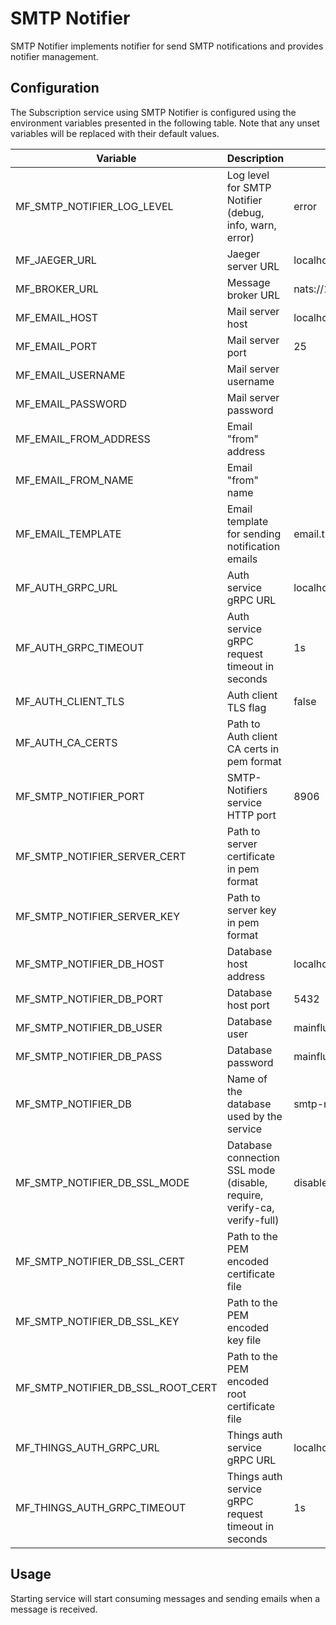 # SMTP Notifier

SMTP Notifier implements notifier for send SMTP notifications and provides notifier management.

## Configuration

The Subscription service using SMTP Notifier is configured using the environment variables presented in the
following table. Note that any unset variables will be replaced with their
default values.

| Variable                          | Description                                                             | Default               |
|-----------------------------------|-------------------------------------------------------------------------|-----------------------|
| MF_SMTP_NOTIFIER_LOG_LEVEL        | Log level for SMTP Notifier (debug, info, warn, error)                  | error                 |                                   |                                                                         |                       |
| MF_JAEGER_URL                     | Jaeger server URL                                                       | localhost:6831        |
| MF_BROKER_URL                     | Message broker URL                                                      | nats://127.0.0.1:4222 |
| MF_EMAIL_HOST                     | Mail server host                                                        | localhost             |
| MF_EMAIL_PORT                     | Mail server port                                                        | 25                    |
| MF_EMAIL_USERNAME                 | Mail server username                                                    |                       |
| MF_EMAIL_PASSWORD                 | Mail server password                                                    |                       |
| MF_EMAIL_FROM_ADDRESS             | Email "from" address                                                    |                       |
| MF_EMAIL_FROM_NAME                | Email "from" name                                                       |                       |
| MF_EMAIL_TEMPLATE                 | Email template for sending notification emails                          | email.tmpl            |
| MF_AUTH_GRPC_URL                  | Auth service gRPC URL                                                   | localhost:8181        |
| MF_AUTH_GRPC_TIMEOUT              | Auth service gRPC request timeout in seconds                            | 1s                    |
| MF_AUTH_CLIENT_TLS                | Auth client TLS flag                                                    | false                 |
| MF_AUTH_CA_CERTS                  | Path to Auth client CA certs in pem format                              |                       |
| MF_SMTP_NOTIFIER_PORT             | SMTP-Notifiers service HTTP port                                        | 8906                  | 
| MF_SMTP_NOTIFIER_SERVER_CERT      | Path to server certificate in pem format                                |                       |
| MF_SMTP_NOTIFIER_SERVER_KEY       | Path to server key in pem format                                        |                       |
| MF_SMTP_NOTIFIER_DB_HOST          | Database host address                                                   | localhost             |
| MF_SMTP_NOTIFIER_DB_PORT          | Database host port                                                      | 5432                  |
| MF_SMTP_NOTIFIER_DB_USER          | Database user                                                           | mainflux              |
| MF_SMTP_NOTIFIER_DB_PASS          | Database password                                                       | mainflux              |
| MF_SMTP_NOTIFIER_DB               | Name of the database used by the service                                | smtp-notifiers        |
| MF_SMTP_NOTIFIER_DB_SSL_MODE      | Database connection SSL mode (disable, require, verify-ca, verify-full) | disable               |
| MF_SMTP_NOTIFIER_DB_SSL_CERT      | Path to the PEM encoded certificate file                                |                       |
| MF_SMTP_NOTIFIER_DB_SSL_KEY       | Path to the PEM encoded key file                                        |                       |
| MF_SMTP_NOTIFIER_DB_SSL_ROOT_CERT | Path to the PEM encoded root certificate file                           |                       |
| MF_THINGS_AUTH_GRPC_URL           | Things auth service gRPC URL                                            | localhost:8183        |
| MF_THINGS_AUTH_GRPC_TIMEOUT       | Things auth service gRPC request timeout in seconds                     | 1s                    |
## Usage

Starting service will start consuming messages and sending emails when a message is received.

[doc]: https://mainfluxlabs.github.io/docs
